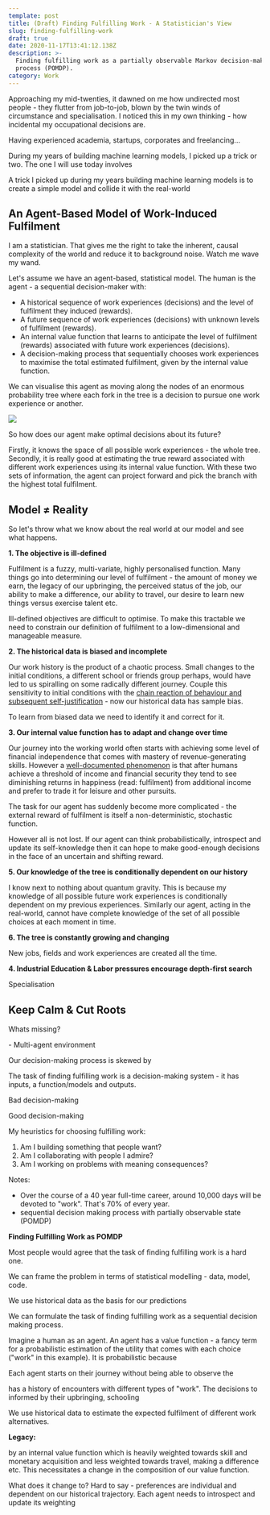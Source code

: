 ```yaml
---
template: post
title: (Draft) Finding Fulfilling Work - A Statistician's View
slug: finding-fulfilling-work
draft: true
date: 2020-11-17T13:41:12.138Z
description: >-
  Finding fulfilling work as a partially observable Markov decision-making
  process (POMDP).
category: Work
---
```

Approaching my mid-twenties, it dawned on me how undirected most people - they flutter from job-to-job, blown by the twin winds of circumstance and specialisation. I noticed this in my own thinking - how incidental my occupational decisions are.

Having experienced academia, startups, corporates and freelancing...

During my years of building machine learning models, I picked up a trick or two. The one I will use today involves

A trick I picked up during my years building machine learning models is to create a simple model and collide it with the real-world

## An Agent-Based Model of Work-Induced Fulfilment

I am a statistician. That gives me the right to take the inherent, causal complexity of the world and reduce it to background noise. Watch me wave my wand.

Let's assume we have an agent-based, statistical model. The human is the agent - a sequential decision-maker with:

* A historical sequence of work experiences (decisions) and the level of fulfilment they induced (rewards).
* A future sequence of work experiences (decisions) with unknown levels of fulfilment (rewards). 
* An internal value function that learns to anticipate the level of fulfilment (rewards) associated with future work experiences (decisions).
* A decision-making process that sequentially chooses work experiences to maximise the total estimated fulfilment, given by the internal value function.

We can visualise this agent as moving along the nodes of an enormous probability tree where each fork in the tree is a decision to pursue one work experience or another.

![](/media/deep-roots-1024x576-1024x585.jpg)

So how does our agent make optimal decisions about its future? 

Firstly, it knows the space of all possible work experiences - the whole tree. Secondly, it is really good at estimating the true reward associated with different work experiences using its internal value function. With these two sets of information, the agent can project forward and pick the branch with the highest total fulfilment.

## Model ≠ Reality

So let's throw what we know about the real world at our model and see what happens.

**1. The objective is ill-defined**

Fulfilment is a fuzzy, multi-variate, highly personalised function. Many things go into determining our level of fulfilment - the amount of money we earn, the legacy of our upbringing, the perceived status of the job, our ability to make a difference, our ability to travel, our desire to learn new things versus exercise talent etc.

Ill-defined objectives are difficult to optimise. To make this tractable we need to constrain our definition of fulfilment to a low-dimensional and manageable measure.

**2. The historical data is biased and incomplete**

Our work history is the product of a chaotic process. Small changes to the initial conditions, a different school or friends group perhaps, would have led to us spiralling on some radically different journey. Couple this sensitivity to initial conditions with the [chain reaction of behaviour and subsequent self-justification](https://www.capitalideasonline.com/wordpress/the-pyramid-of-choice/) - now our historical data has sample bias.

To learn from biased data we need to identify it and correct for it.

**3. Our internal value function has to adapt and change over time**

Our journey into the working world often starts with achieving some level of financial independence that comes with mastery of revenue-generating skills. However a [well-documented phenomenon](https://www.nature.com/articles/s41562-017-0277-0) is that after humans achieve a threshold of income and financial security they tend to see diminishing returns in happiness (read: fulfilment) from additional income and prefer to trade it for leisure and other pursuits.

The task for our agent has suddenly become more complicated - the external reward of fulfilment is itself a non-deterministic, stochastic function.

However all is not lost. If our agent can think probabilistically, introspect and update its self-knowledge then it can hope to make good-enough decisions in the face of an uncertain and shifting reward.

**5. Our knowledge of the tree is conditionally dependent on our history**

I know next to nothing about quantum gravity. This is because my knowledge of all possible future work experiences is conditionally dependent on my previous experiences. Similarly our agent, acting in the real-world, cannot have complete knowledge of the set of all possible choices at each moment in time.

**6. The tree is constantly growing and changing**

New jobs, fields and work experiences are created all the time. 

**4. Industrial Education & Labor pressures encourage depth-first search**

Specialisation

## Keep Calm & Cut Roots

Whats missing?

\- Multi-agent environment 

Our decision-making process is skewed by 

The task of finding fulfilling work is a decision-making system - it has inputs, a function/models and outputs.

Bad decision-making 

Good decision-making

My heuristics for choosing fulfilling work:

1. Am I building something that people want?
2. Am I collaborating with people I admire?
3. Am I working on problems with meaning consequences?

Notes:

* Over the course of a 40 year full-time career, around 10,000 days will be devoted to "work". That's 70% of every year.
* sequential decision making process with partially observable state (POMDP)

**Finding Fulfilling Work as POMDP** 

Most people would agree that the task of finding fulfilling work is a hard one.

We can frame the problem in terms of statistical modelling - data, model, code.

We use historical data as the basis for our predictions

We can formulate the task of finding fulfilling work as a sequential decision making process.

Imagine a human as an agent. An agent has a value function - a fancy term for a probabilistic estimation of the utility that comes with each choice ("work" in this example). It is probabilistic because 

Each agent starts on their journey without being able to observe the 

has a history of encounters with different types of "work". The decisions to informed by their upbringing, schooling

We use historical data to estimate the expected fulfilment of different work alternatives.



**Legacy:**

by an internal value function which is heavily weighted towards skill and monetary acquisition and less weighted towards travel, making a difference etc. This necessitates a change in the composition of our value function.

What does it change to? Hard to say - preferences are individual and dependent on our historical trajectory. Each agent needs to introspect and update its weighting
